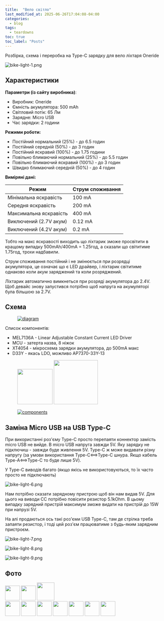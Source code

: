 ```yaml
---
title:  "Вело світло"
last_modified_at: 2025-06-26T17:04:08-04:00
categories: 
  - blog
tags:
  - teardowns
toc: true
toc_label: "Posts"
---
```


Розбірка, схема і переробка на Type-C зарядку для вело ліхтаря Oneride

![bike-light-1.png](/assets/resources/bike-light-1.png)


## Характеристики
**Параметри **(із сайту виробника**)**:

- Виробник: Oneride
- Ємність акумулятора: 500 mAh
- Світловий потік: 65 Лм
- Зарядне: Micro USB
- Час зарядки: 2 години

**Режими роботи:**

- Постійний нормальний (25%) - до 6.5 годин
- Постійний середній (50%) - до 3 годин
- Постійний яскравий (100%) - до 1.75 години
- Повільно блимаючий нормальний (25%) - до 5.5 годин
- Повільно блимаючий яскравий (100%) - до 3 годин
- Швидко блимаючий середній (50%) - до 4 годин

**Виміряні дані:**

| Режим | Струм споживання |
| --- | --- |
| Мінімальна яскравість | 100 mA |
| Середня яскравість | 200 mA |
| Максимальна яскравість | 400 mA |
| Виключений (2.7V акум) | 0.12 mA |
| Виключений (4.2V акум) | 0.2 mA |

Тобто на макс яскравості виходить що ліхтарик зможе просвітити в кращому випадку 500mAh/400mA = 1.25год, а сказали що світитиме 1.75год, трохи надбавили.

Струм споживання постійний і не змінюється при розрядці акумулятора, це означає що є LED драйвер, і ліхтарик світитиме однаково коли акум заряджений та коли розряджений.

Ліхтарик автоматично вимкнеться при розряді акумулятора до 2.4V. Щоб девайс знову запустився потрібно щоб напруга на акумуляторі була більшою за 2.7V.

## Схема

<figure>
  <a href="/assets/resources/bike-light-2.png">
    <img src="/assets/resources/bike-light-2.png" alt="diagram">
  </a>
</figure>

Список компонентів:

- MEL7136A - Linear Adjustable Constant Current LED Driver
- MCU - затерта назва, 8 ніжок
- XT4054 - мікросхема зарядки акумулятора, до 500mA макс
- D33Y - якась LDO, можливо AP7370-33Y-13

<figure class="two">
  <img src="/assets/resources/bike-light-3.png" style="width: 12vw; min-width: 15px;">
  <img src="/assets/resources/bike-light-4.png" style="width: 15vw; min-width: 15px;">
</figure>
<figure>
  <a href="/assets/resources/bike-light-5.png"><img src="/assets/resources/bike-light-5.png" alt="components"></a>
</figure>

## Заміна Micro USB на USB Type-C

При використанні роз'єму Type-C просто перепаяти коннектор замість micro USB не вийде. В micro USB напруга завжди 5V. Яку зарядку не підключиш - завжди буде живлення 5V. 
Type-C ж може видавати різну напругу (за умови використання Type-C<==>Type-C шнура. Якщо кабель Type-A<==>Type-C то буде лише 5V).

У Type-C виводів багато (якщо якісь не використовуються, то їх часто просто не підключають)

![bike-light-6.png](/assets/resources/bike-light-6.png)

Нам потрібно сказати зарядному пристрою щоб він нам видав 5V. Для цього на виводи CC потрібно повісити резистор 5.1kOhm. В цьому випадку зарядний пристрій максимум зможе видати на пристрій до 15W при напрузі 5V. 

На алі продаються ось такі роз'єми USB Type-C, там де стрілка треба запаяти резистор, і тоді цей роз'єм працюватиме з будь-яким зарядним пристроєм.

![bike-light-7.png](/assets/resources/bike-light-7.png)

![bike-light-8.png](/assets/resources/bike-light-8.png)

![bike-light-9.png](/assets/resources/bike-light-9.png)

## Фото

<a href="/assets/resources/bike-light-10.jpg"><img src="/assets/resources/bike-light-10.jpg" style="width: 5vw; min-width: 10px;" ></a>
<a href="/assets/resources/bike-light-11.jpg"><img src="/assets/resources/bike-light-11.jpg" style="width: 5vw; min-width: 10px;" ></a>
<a href="/assets/resources/bike-light-12.jpg"><img src="/assets/resources/bike-light-12.jpg" style="width: 6vw; min-width: 10px;" ></a>  
<a href="/assets/resources/bike-light-14.jpg"><img src="/assets/resources/bike-light-14.jpg" style="width: 5vw; min-width: 10px;"></a>
<a href="/assets/resources/bike-light-13.jpg"><img src="/assets/resources/bike-light-13.jpg" style="width: 5vw; min-width: 10px;"></a>
<a href="/assets/resources/bike-light-15.jpg"><img src="/assets/resources/bike-light-15.jpg" style="width: 5vw; min-width: 10px;"></a>
<a href="/assets/resources/bike-light-16.jpg"><img src="/assets/resources/bike-light-16.jpg" style="width: 5vw; min-width: 10px;"></a>
<a href="/assets/resources/bike-light-17.jpg"><img src="/assets/resources/bike-light-17.jpg" style="width: 5vw; min-width: 10px;"></a>
<a href="/assets/resources/bike-light-18.jpg"><img src="/assets/resources/bike-light-18.jpg" style="width: 5vw; min-width: 10px;"></a>
<a href="/assets/resources/bike-light-19.jpg"><img src="/assets/resources/bike-light-19.jpg" style="width: 5vw; min-width: 10px;"></a>